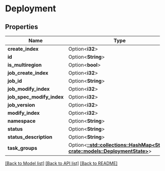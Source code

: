 # Deployment

## Properties

Name | Type | Description | Notes
------------ | ------------- | ------------- | -------------
**create_index** | Option<**i32**> |  | [optional]
**id** | Option<**String**> |  | [optional]
**is_multiregion** | Option<**bool**> |  | [optional]
**job_create_index** | Option<**i32**> |  | [optional]
**job_id** | Option<**String**> |  | [optional]
**job_modify_index** | Option<**i32**> |  | [optional]
**job_spec_modify_index** | Option<**i32**> |  | [optional]
**job_version** | Option<**i32**> |  | [optional]
**modify_index** | Option<**i32**> |  | [optional]
**namespace** | Option<**String**> |  | [optional]
**status** | Option<**String**> |  | [optional]
**status_description** | Option<**String**> |  | [optional]
**task_groups** | Option<[**::std::collections::HashMap<String, crate::models::DeploymentState>**](DeploymentState.md)> |  | [optional]

[[Back to Model list]](../README.md#documentation-for-models) [[Back to API list]](../README.md#documentation-for-api-endpoints) [[Back to README]](../README.md)


